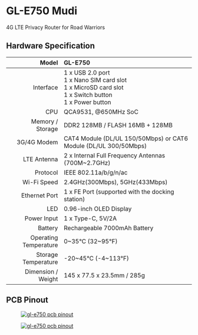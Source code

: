 # GL-E750 Mudi

4G LTE Privacy Router for Road Warriors

## Hardware Specification

|                         Model | GL-E750                                                      |
| ----------------------------: | :----------------------------------------------------------- |
|                     Interface | 1 x USB 2.0 port <br> 1 x Nano SIM card slot <br> 1 x MicroSD card slot <br> 1 x Switch button <br> 1 x Power button |
|                           CPU | QCA9531, @650MHz SoC                                         |
|              Memory / Storage | DDR2 128MB / FLASH 16MB + 128MB                              |
|                   3G/4G Modem | CAT4 Module (DL/UL 150/50Mbps) or CAT6 Module (DL/UL 300/50Mbps) |
|                   LTE Antenna | 2 x Internal Full Frequency Antennas (700M~2.7GHz)           |
|                      Protocol | IEEE 802.11a/b/g/n/ac                                        |
|                   Wi-Fi Speed | 2.4GHz(300Mbps), 5GHz(433Mbps)                               |
|                 Ethernet Port | 1 x FE Port (supported with the docking station)             |
|                           LED | 0.96-inch OLED Display                                       |
|                   Power Input | 1 x Type-C, 5V/2A                                            |
|                       Battery | Rechargeable 7000mAh Battery                                 |
|         Operating Temperature | 0~35°C (32~95°F)                                             |
|           Storage Temperature | -20~45°C (-4~113°F)                                          |
|            Dimension / Weight | 145 x 77.5 x 23.5mm / 285g                                   |

## PCB Pinout

<div class="gl-lightbox" itemscope itemtype="http://schema.org/ImageGallery">
  <figure itemprop="associatedMedia" itemscope itemtype="http://schema.org/ImageObject">
    <a href="https://static.gl-inet.com/docs/en/3/hardware/gl-e750/GL-E750-PINOUT-05.jpg" itemprop="contentUrl" data-size="3167x2480">
      <img src="https://static.gl-inet.com/docs/en/3/hardware/gl-e750/GL-E750-PINOUT-05.jpg" itemprop="thumbnail" alt="gl-e750 pcb pinout" loading="lazy" />
    </a>
  </figure>
</div>

<div class="gl-lightbox" itemscope itemtype="http://schema.org/ImageGallery">
  <figure itemprop="associatedMedia" itemscope itemtype="http://schema.org/ImageObject">
    <a href="https://static.gl-inet.com/docs/en/3/hardware/gl-e750/GL-E750-PINOUT-06.jpg" itemprop="contentUrl" data-size="3167x2480">
      <img src="https://static.gl-inet.com/docs/en/3/hardware/gl-e750/GL-E750-PINOUT-06.jpg" itemprop="thumbnail" alt="gl-e750 pcb pinout" loading="lazy" />
    </a>
  </figure>
</div>
